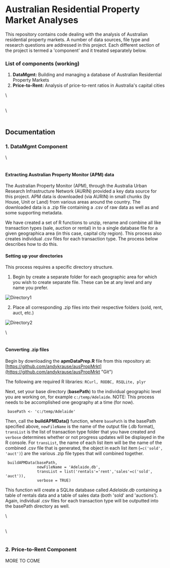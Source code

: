 # Australian Residential Property Market Analyses

This repository contains code dealing with the analysis of Australian residential property markets.  A number of data sources, file type and research questions are addressed in this project.  Each different section of the project is termed a 'component' and it treated separately below.

### List of components (working)

1. **DataMgmt:** Building and managing a database of Australian Residential Property Markets
2. **Price-to-Rent:** Analysis of price-to-rent ratios in Australia's capital cities

\  
&nbsp;

\  
&nbsp;

## Documentation

### 1. DataMgmt Component
\  
&nbsp;

#### Extracting Australian Property Monitor (APM) data

The Australian Property Monitor (APM), through the Australia Urban Research Infrastructure Network (AURIN) provided a key data source for this project.  APM data is downloaded (via AURIN) in small chunks (by House, Unit or Land) from various areas around the country.  The downloaded data is a .zip file containing a .csv of raw data as well as and some supporting metadata.  

We have created a set of R functions to unzip, rename and combine all like transaction types (sale, auction or rental) in to a single database file for a given geographica area (in this case, capital city region).  This process also creates individual .csv files for each transaction type.  The process below describes how to do this.

#### Setting up your directories

This process requires a specific directory structure.  

[ds1]: https://github.com/andykrause/ausPropMrkt/blob/master/figures/dirStrct1.PNG?raw=true
[ds2]: https://github.com/andykrause/ausPropMrkt/blob/master/figures/dirStrct2.PNG?raw=true


1. Begin by create a separate folder for each geographic area for which you wish to create separate file.  These can be at any level and any name you prefer.

 ![Directory1][ds1]

2. Place all corresponding .zip files into their respective folders (sold, rent, auct, etc.)

 ![Directory2][ds2]
 
 \  
&nbsp;

#### Converting .zip files

Begin by downloading the **apmDataPrep.R** file from this repository at: [https://github.com/andykrause/ausPropMrkt](https://github.com/andykrause/ausPropMrkt "Git")

The following are required R libraries: `RCurl, RODBC, RSQLite, plyr`

Next, set your base directory (**basePath**) to the individual geographic level you are working on, for example ``c:/temp/Adelaide``.  NOTE:  This process needs to be accomplished one geography at a time (for now).  

     basePath <- 'c:/temp/Adelaide'
 
Then, call the **buildAPMData()** function, where `basePath` is the basePath specified above, `newFileName` is the name of the output file (.db format), `transList` is the list of transaction type folder that you have created and `verbose` determines whether or not progress updates will be displayed in the R console. For `transList`, the name of each list item will be the name of the combined .csv file that is generated, the object in each list item (`=c('sold', 'auct')`) are the various .zip file types that will combined together. 

     buildAPMData(basePath,
                  newFileName = 'Adelaide.db',
                  transList = list('rentals'='rent','sales'=c('sold', 'auct')),
                  verbose = TRUE)   

This function will create a SQLite database called *Adelaide.db* containing a table of rentals data and a table of sales data (both 'sold' and 'auctions'). Again, individual .csv files for each transaction type will be outputted into the basePath directory as well. 

\  
&nbsp;

\  
&nbsp;

### 2. Price-to-Rent Component

MORE TO COME
